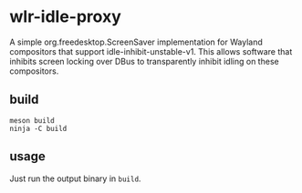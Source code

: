 # wlr-idle-proxy

A simple org.freedesktop.ScreenSaver implementation for Wayland compositors that support idle-inhibit-unstable-v1.
This allows software that inhibits screen locking over DBus to transparently inhibit idling on these compositors.

## build

```
meson build
ninja -C build
```

## usage

Just run the output binary in `build`.
